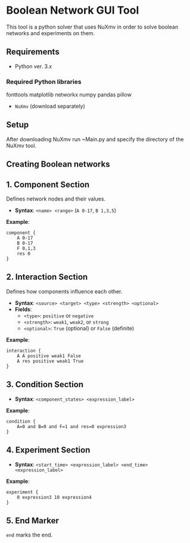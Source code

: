 # Boolean Network GUI Tool

This tool is a python solver that uses NuXmv in order to solve boolean networks and experiments on them.

## Requirements

- Python ver. 3.x
### Required Python libraries
fonttools
matplotlib
networkx
numpy
pandas
pillow

- `NuXmv` (download separately)

## Setup
After downloading NuXmv run ~Main.py and specify the directory of the NuXmv tool. 

## Creating Boolean networks
## 1. Component Section
Defines network nodes and their values.
- **Syntax**: `<name> <range>` (`A 0-17`, `B 1,3,5`)

**Example**:
```
component {
    A 0-17
    B 0-17
    F 0,1,3
    res 0
}
```

## 2. Interaction Section
Defines how components influence each other.
- **Syntax**: `<source> <target> <type> <strength> <optional>`
- **Fields**:
  - `<type>`: `positive` or `negative`
  - `<strength>`: `weak1`, `weak2`, or `strong`
  - `<optional>`: `True` (optional) or `False` (definite)

**Example**:
```
interaction {
    A A positive weak1 False
    A res positive weak1 True
}
```

## 3. Condition Section
- **Syntax**: `<component_states> <expression_label>`

**Example**:
```
condition {
    A=0 and B=0 and F=1 and res=0 expression3
}
```

## 4. Experiment Section
- **Syntax**: `<start_time> <expression_label> <end_time> <expression_label>`

**Example**:
```
experiment {
    0 expression3 10 expression4
}
```

## 5. End Marker
`end` marks the end.


